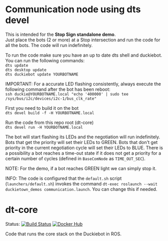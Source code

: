 # Communication node using dts devel  

This is intended for the **Stop Sign standalone demo**.  
Just place the bots (2 or more) at a Stop intersection and run the code for all the bots. The code will run indefinitely.  

To run the code make sure you have an up to date dts shell and duckiebot.
You can run the following commands:  
`dts update`  
`dts desktop update`  
`dts duckiebot update YOURBOTNAME`  

IMPORTANT: For a accurate LED flashing consistently, always execute the following command after the bot has been reboot:  
`ssh duckie@YOURBOTNAME.local "echo '400000' | sudo tee /sys/bus/i2c/devices/i2c-1/bus_clk_rate"`  

First you need to build it on the bot  
`dts devel build -f -H YOURBOTNAME.local`  

Run the code from this repo root (dt-core)  
`dts devel run -H YOURBOTNAME.local`  

The bot will start flashing its LEDs and the negotiation will run indefinitely. Bots that get the priority will set their LEDs to GREEN. Bots that don't get priority in the current negotiation cycle will set their LEDs to BLUE. There is a possibility a bot reaches a time-out state if it does not get a priority for a certain number of cycles (defined in `BaseComNode` as `TIME_OUT_SEC`).  

NOTE: For the demo, if a bot reaches GREEN light we can simply stop it.  

INFO: The code is configured that the `default.sh` script (`launchers/default.sh`) invokes the command `dt-exec roslaunch --wait duckietown_demos communication.launch`. You can change this if needed.  


# dt-core

Status:
[![Build Status](https://ci.duckietown.org/buildStatus/icon?job=Docker+Autobuild+-+daffy+-+dt-core)](https://ci.duckietown.org/job/Docker%20Autobuild%20-%20daffy%20-%20dt-core/)
[![Docker Hub](https://img.shields.io/docker/pulls/duckietown/dt-core.svg)](https://hub.docker.com/r/duckietown/dt-core)


Code that runs the core stack on the Duckiebot in ROS.
